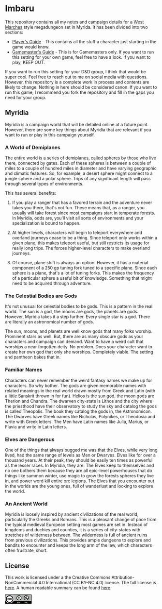 # Imbaru

This repository contains all my notes and campaign details for a [West Marches](http://arsludi.lamemage.com/index.php/78/grand-experiments-west-marches/) style megadungeon set in Myrida. It has been divided into two sections:

  - [Player's Guide](players/) - This contains all the stuff a character just starting in the game would know.
  - [Gamemaster's Guide](gamemaster/) - This is for Gamemasters only. If you want to run this setting for your own game, feel
    free to have a look. If you want to play, KEEP OUT.

If you want to run this setting for your D&D group, I think that would be super cool. Feel free to reach out to me on social media
with questions. However, this repository is a complete work in process and contents are likely to change. Nothing in here should be
considered canon. If you want to run this game, I recommend you fork the repository and fill in the gaps you need for your group.

## Myridia

Myridia is a campaign world that will be detailed online at a future point. However, there are some key things about Myridia that are relevant if you want to run or play in this campaign yourself.

### A World of Demiplanes

The entire world is a series of demiplanes, called spheres by those who live there, connected by gates. Each of these spheres is between a couple of miles to a couple of hundred miles in diameter and have varying geographic and climatic features. So, for example, a desert sphere might connect to a jungle sphere and a polar sphere. Trips of any significant length will pass through several types of environments.

This has several benefits:

1. If you play a ranger that has a favored terrain and the adventure never takes you there, that's not fun. These means that, as a ranger, you usually will take forest since most campaigns start in temperate forests. In Myridia, odds are, you'll visit all sorts of environments and your specialization is bound to happen.

2. At higher levels, characters will begin to teleport everywhere and overland journeys cease to be a thing. Since teleport only works within a given plane, this makes teleport useful, but still restricts its usage for really long trips. The forces higher-level characters to make overland journeys.

3. Of course, plane shift is always an option. However, it has a material component of a 250 gp tuning fork tuned to a specific plane. Since each sphere is a plane, that's a lot of tuning forks. This makes the frequency of a particular sphere a useful bit of knowledge. Something that might need to be acquired through adventure.

### The Celestial Bodies are Gods

It's not unusual for celestial bodies to be gods. This is a pattern in the real world. The sun is a god, the moons are gods, the planets are gods. However, Myridia takes it a step further. Every single star is a god. There are literally an astronomical number of gods.

The sun, moons, and planets are well know gods that many folks worship. Prominent stars as well. But, there are as many obscure gods as your characters and campaign can demand. Want to have a weird cult that worships a near forgotten deity. No problem. Does your character want to create her own god that only she worships. Completely viable. The setting and pantheon bakes that in.

### Familiar Names

Characters can never remember the weird fantasy names we make up for characters. So why bother. The gods are given memorable names with related meanings in the real world drawn mostly from Greek and Latin (with a little Sanskrit thrown in for fun). Helios is the sun god, the moon gods are Therion and Chandra. The dwarven city-state is Lithos and the city where the priesthood have their observatory to study the sky and catalog the gods is called Theopolis. The book they catalog the gods in, the Astronomicon. The Dwarves have Greek names like Nicholas, Polynikes, or Theodosia and write with Greek letters. The Men have Latin names like Julia, Marius, or Flavia and write in Latin letters.

### Elves are Dangerous

One of the things that always bugged me was that the Elves, while very long lived, had the same range of levels as Men or Dwarves. Elves like for over a thousand years. At their peak, they should be easily ten times as powerful as the lesser races. In Myridia, they are. The Elves keep to themselves and no one bothers them because they are all epic-level powerhouses that do things like summon winter, use magic to grow the forests spheres they live in, and power word kill entire orc legions. The Elves that you encounter out in the worlds are the young ones, full of wanderlust and looking to explore the world.

### An Ancient World

Myridia is loosely inspired by ancient civilizations of the real world, particularly the Greeks and Romans. This is a pleasant change of pace from the typical medieval European setting most games are set in. Instead of kingdoms and duchies and counties, it is a series of city-states with stretches of wilderness between. The wilderness is full of ancient ruins from previous civilizations. This provides ample dungeons to explore and bandits to encounter and keeps the long arm of the law, which characters often frustrate, short.

## License

This work is licensed under a the Creative Commons Attribution-NonCommercial 4.0 International (CC BY-NC 4.0) license. The full license is [here](LICENSE). A human readable summary can be found [here](https://creativecommons.org/licenses/by-nc/4.0/).

[![License](cc-by-nc-40.png)](https://creativecommons.org/licenses/by-nc/4.0/)

